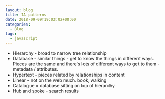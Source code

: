 ```yaml
---
layout: blog
title: IA patterns
date: 2018-09-09T19:03:02+00:00
categories:
  - Blog
tags:
  - javascript
---
```

* Hierarchy - broad to narrow tree relationship
* Database - similar things - get to know the things in different ways. Pieces are the same and there's lots of different ways to get to them - metadata / attributes.
* Hypertext - pieces related by relationships in content
* Linear - not on the web much. book, walking
* Catalogue = database sitting on top of hierarchy
* Hub and spoke - search results

